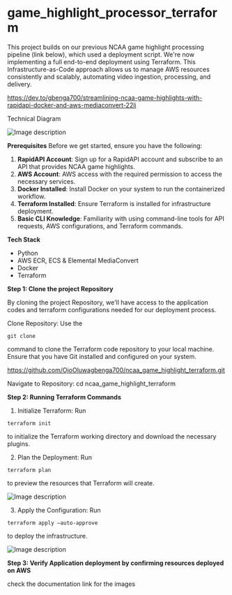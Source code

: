 # game_highlight_processor_terraform
This project builds on our previous NCAA game highlight processing pipeline (link below), which used a deployment script. We're now implementing a full end-to-end deployment using Terraform. This Infrastructure-as-Code  approach allows us to manage AWS resources consistently and scalably, automating video ingestion, processing, and delivery.

https://dev.to/gbenga700/streamlining-ncaa-game-highlights-with-rapidapi-docker-and-aws-mediaconvert-22li

Technical Diagram

![Image description](https://dev-to-uploads.s3.amazonaws.com/uploads/articles/1r7izapstaqhg7gez9e9.png)

**Prerequisites**
Before we get started, ensure you have the following:
1. **RapidAPI Account**: Sign up for a RapidAPI account and subscribe to an API that provides NCAA game highlights.
2. **AWS Account**: AWS access with the required permission to access the necessary services.
3. **Docker Installed**: Install Docker on your system to run the containerized workflow.
4. **Terraform Installed**: Ensure Terraform is installed for infrastructure deployment.
5. **Basic CLI Knowledge**: Familiarity with using command-line tools for API requests, AWS configurations, and Terraform commands.

**Tech Stack**

- Python
- AWS ECR, ECS & Elemental MediaConvert
- Docker
- Terraform

**Step 1: Clone the project Repository**

By cloning the project Repository, we'll have access to the application codes and terraform configurations needed for our deployment process.

Clone Repository: Use the 

```
git clone
```
 command to clone the Terraform code repository to your local machine. Ensure that you have Git installed and configured on your system.

https://github.com/OjoOluwagbenga700/ncaa_game_highlight_terraform.git

Navigate to Repository: cd ncaa_game_highlight_terraform 

**Step 2: Running Terraform Commands**
1. Initialize Terraform: Run 

```
terraform init
```
 to initialize the Terraform working directory and download the necessary plugins.


2. Plan the Deployment: Run  

```
terraform plan
```
 to preview the resources that Terraform will create.

![Image description](https://dev-to-uploads.s3.amazonaws.com/uploads/articles/34ofnidxa7h4wsiwd92l.png)


3. Apply the Configuration: Run 

```
terraform apply –auto-approve
```
 to deploy the infrastructure.

![Image description](https://dev-to-uploads.s3.amazonaws.com/uploads/articles/c86qwwlwpsj2jbk7el3k.png)

**Step 3: Verify Application deployment by confirming resources deployed on AWS**

check the documentation link for the images 


